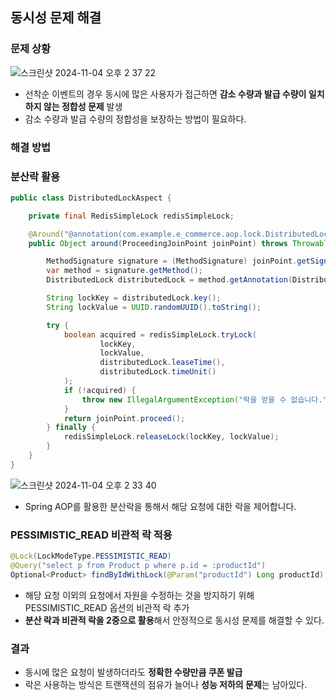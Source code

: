 ## 동시성 문제 해결

### 문제 상황
![스크린샷 2024-11-04 오후 2 37 22](https://github.com/user-attachments/assets/eeffbdbf-6fe8-4548-b59f-4606cb27b006)


- 선착순 이벤트의 경우 동시에 많은 사용자가 접근하면 **감소 수량과 발급 수량이 일치하지 않는 정합성 문제** 발생
- 감소 수량과 발급 수량의 정합성을 보장하는 방법이 필요하다.

### 해결 방법

### 분산락 활용
```java
public class DistributedLockAspect {

    private final RedisSimpleLock redisSimpleLock;

    @Around("@annotation(com.example.e_commerce.aop.lock.DistributedLock)")
    public Object around(ProceedingJoinPoint joinPoint) throws Throwable {

        MethodSignature signature = (MethodSignature) joinPoint.getSignature();
        var method = signature.getMethod();
        DistributedLock distributedLock = method.getAnnotation(DistributedLock.class);

        String lockKey = distributedLock.key();
        String lockValue = UUID.randomUUID().toString();

        try {
            boolean acquired = redisSimpleLock.tryLock(
                    lockKey,
                    lockValue,
                    distributedLock.leaseTime(),
                    distributedLock.timeUnit()
            );
            if (!acquired) {
                throw new IllegalArgumentException("락을 얻을 수 없습니다.");
            }
            return joinPoint.proceed();
        } finally {
            redisSimpleLock.releaseLock(lockKey, lockValue);
        }
    }
}
```

![스크린샷 2024-11-04 오후 2 33 40](https://github.com/user-attachments/assets/13c04930-7c8f-4a08-b355-34a91d0da731)

- Spring AOP를 활용한 분산락을 통해서 해당 요청에 대한 락을 제어합니다.
### PESSIMISTIC_READ 비관적 락 적용
```java
@Lock(LockModeType.PESSIMISTIC_READ)
@Query("select p from Product p where p.id = :productId")
Optional<Product> findByIdWithLock(@Param("productId") Long productId);
```

- 해당 요청 이외의 요청에서 자원을 수정하는 것을 방지하기 위해 PESSIMISTIC_READ 옵션의 비관적 락 추가
- **분산 락과 비관적 락을 2중으로 활용**해서 안정적으로 동시성 문제를 해결할 수 있다.

### 결과

- 동시에 많은 요청이 발생하더라도 **정확한 수량만큼 쿠폰 발급**
- 락은 사용하는 방식은 트랜잭션의 점유가 늘어나 **성능 저하의 문제**는 남아있다.
